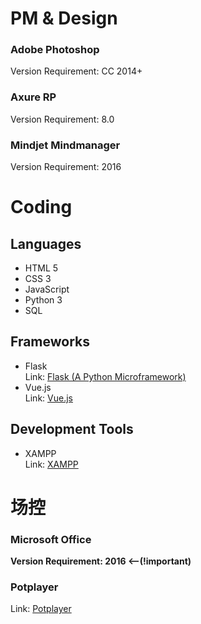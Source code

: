 # PM & Design
### Adobe Photoshop
Version Requirement: CC 2014+
### Axure RP
Version Requirement: 8.0
### Mindjet Mindmanager
Version Requirement: 2016
# Coding
## Languages
- HTML 5
- CSS 3
- JavaScript
- Python 3
- SQL

## Frameworks
- Flask  
Link: [Flask (A Python Microframework)](http://flask.pocoo.org/)
- Vue.js  
Link: [Vue.js](https://cn.vuejs.org/)

## Development Tools
- XAMPP  
Link: [XAMPP](https://www.apachefriends.org/zh_cn/index.html)

# 场控
### Microsoft Office
__Version Requirement: 2016 <--(!important)__
### Potplayer
Link: [Potplayer](https://potplayer.daum.net)
